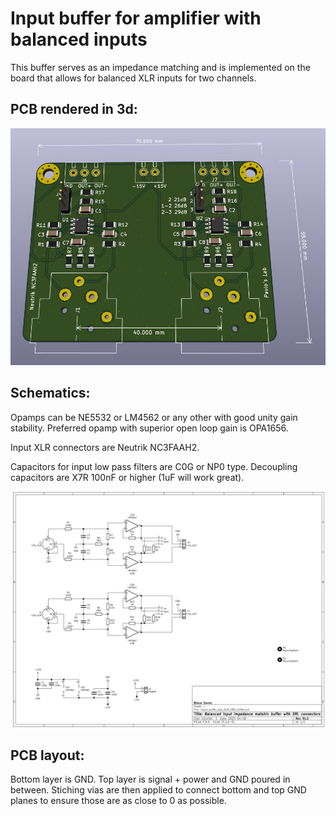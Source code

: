 # Input buffer for amplifier with balanced inputs

This buffer serves as an impedance matching and is implemented on the board that allows for balanced XLR inputs for two channels.

## PCB rendered in 3d:
![Screenshot](img/3d.png)

## Schematics:

Opamps can be NE5532 or LM4562 or any other with good unity gain stability. Preferred opamp with superior open loop gain is OPA1656.

Input XLR connectors are Neutrik NC3FAAH2.

Capacitors for input low pass filters are C0G or NP0 type. Decoupling capacitors are X7R 100nF or higher (1uF will work great).

![Screenshot](img/sch.png)

## PCB layout:

Bottom layer is GND. Top layer is signal + power and GND poured in between. Stiching vias are then applied to connect bottom and top GND planes to ensure those are as close to 0 as possible.

